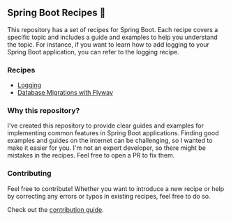 ## Spring Boot Recipes 🌱

This repository has a set of recipes for Spring Boot. Each recipe covers a specific topic and includes a guide and examples to help you understand the topic. For instance, if you want to learn how to add logging to your Spring Boot application, you can refer to the logging recipe.

### Recipes

- [Logging](recipes/logging/basic-logging.md)
- [Database Migrations with Flyway](recipes/database/database-migrations-with-flyway.md)

### Why this repository?

I've created this repository to provide clear guides and examples for implementing common features in Spring Boot applications. Finding good examples and guides on the internet can be challenging, so I wanted to make it easier for you. I'm not an expert developer, so there might be mistakes in the recipes. Feel free to open a PR to fix them.

### Contributing

Feel free to contribute! Whether you want to introduce a new recipe or help by correcting any errors or typos in existing recipes, feel free to do so.

Check out the [contribution guide](CONTRIBUTING.md).
